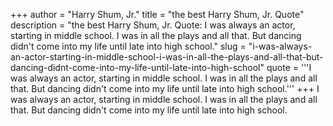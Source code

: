 +++
author = "Harry Shum, Jr."
title = "the best Harry Shum, Jr. Quote"
description = "the best Harry Shum, Jr. Quote: I was always an actor, starting in middle school. I was in all the plays and all that. But dancing didn't come into my life until late into high school."
slug = "i-was-always-an-actor-starting-in-middle-school-i-was-in-all-the-plays-and-all-that-but-dancing-didnt-come-into-my-life-until-late-into-high-school"
quote = '''I was always an actor, starting in middle school. I was in all the plays and all that. But dancing didn't come into my life until late into high school.'''
+++
I was always an actor, starting in middle school. I was in all the plays and all that. But dancing didn't come into my life until late into high school.
